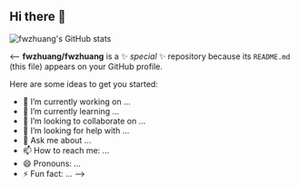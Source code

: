 ## Hi there 👋

![fwzhuang's GitHub stats](https://github-readme-stats.vercel.app/api?username=fwzhuang&show_icons=true&theme=radical&count_private=true)

<--
**fwzhuang/fwzhuang** is a ✨ _special_ ✨ repository because its `README.md` (this file) appears on your GitHub profile.

Here are some ideas to get you started:

- 🔭 I’m currently working on ...
- 🌱 I’m currently learning ...
- 👯 I’m looking to collaborate on ...
- 🤔 I’m looking for help with ...
- 💬 Ask me about ...
- 📫 How to reach me: ...
- 😄 Pronouns: ...
- ⚡ Fun fact: ...
-->


